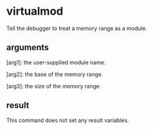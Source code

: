 # virtualmod

Tell the debugger to treat a memory range as a module.

## arguments

\[arg1\]: the user-supplied module name.

\[arg2\]: the base of the memory range.

\[arg3\]: the size of the memory range.

## result

This command does not set any result variables.
